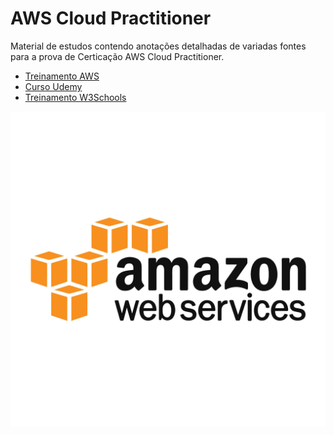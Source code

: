 # AWS Cloud Practitioner

Material de estudos contendo anotações detalhadas de variadas fontes para a prova de Certicação AWS Cloud Practitioner.

- [Treinamento AWS](https://explore.skillbuilder.aws/learn/course/external/view/elearning/134/aws-cloud-practitioner-essentials)
- [Curso Udemy](https://www.udemy.com/share/103iE63@gdoE-DBWKxYUkphLwXmyc5OmVV8omvOUStNk1DaA6doQZdSZrF6cr_dqDp6_4dww/)
- [Treinamento W3Schools](https://www.w3schools.com/aws/index.php)

![image](https://github.com/leandrobeandrade/aws-training/blob/master/aws-logo.jpg)
